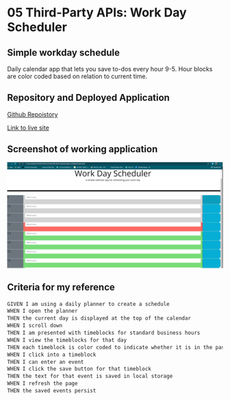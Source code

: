 # 05 Third-Party APIs: Work Day Scheduler

## Simple workday schedule

Daily calendar app that lets you save to-dos every hour 9-5. Hour blocks are color coded based on relation to current time.

## Repository and Deployed Application

[Github Repoistory](https://github.com/wkropat/workday-scheduler)

[Link to live site](https://wkropat.github.io/workday-scheduler/)

## Screenshot of working application

![Screenshot of calendar application.](./screenshot.png)

## Criteria for my reference

```md
GIVEN I am using a daily planner to create a schedule
WHEN I open the planner
THEN the current day is displayed at the top of the calendar
WHEN I scroll down
THEN I am presented with timeblocks for standard business hours
WHEN I view the timeblocks for that day
THEN each timeblock is color coded to indicate whether it is in the past, present, or future
WHEN I click into a timeblock
THEN I can enter an event
WHEN I click the save button for that timeblock
THEN the text for that event is saved in local storage
WHEN I refresh the page
THEN the saved events persist
```

